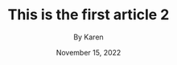 ---
layout: post
title: This is the first article 2
author: By Karen
categories: 
  - travel 
  - food 
  - wellness
featured_image: /images/norway2.JPG
hover_image: /images/norway11.JPG
date: November 15, 2022
---